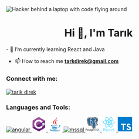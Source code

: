 <img class="post__image__src" srcset="https://vpnoverview.com/wp-content/uploads/what-is-a-hacker-what-is-hacking-featured-400x200.png 400w, https://vpnoverview.com/wp-content/uploads/what-is-a-hacker-what-is-hacking-featured-800x400.png 800w, https://vpnoverview.com/wp-content/uploads/what-is-a-hacker-what-is-hacking-featured-1140x570.png 1200w" src="https://vpnoverview.com/wp-content/uploads/what-is-a-hacker-what-is-hacking-featured-800x400.png" alt="Hacker behind a laptop with code flying around" loading="eager" width="800" height="400">


<h1 align="center">Hi 👋, I'm Tarık</h1>
- 🌱 I’m currently learning React and Java

- 📫 How to reach me **tarkdirek@gmail.com**

<h3 align="left">Connect with me:</h3>
<p align="left">
<a href="https://www.linkedin.com/in/m-tarık-direk-0b2383288/" target="blank"><img align="center" src="https://raw.githubusercontent.com/rahuldkjain/github-profile-readme-generator/master/src/images/icons/Social/linked-in-alt.svg" alt="tarik direk" height="30" width="40" /></a>
</p>

<h3 align="left">Languages and Tools:</h3>
<p align="left"> <a href="https://angular.io" target="_blank" rel="noreferrer"> <img src="https://angular.io/assets/images/logos/angular/angular.svg" alt="angular" width="40" height="40"/> </a> <a href="https://www.w3schools.com/cs/" target="_blank" rel="noreferrer"> <img src="https://raw.githubusercontent.com/devicons/devicon/master/icons/csharp/csharp-original.svg" alt="csharp" width="40" height="40"/> </a> <a href="https://www.java.com" target="_blank" rel="noreferrer"> <img src="https://raw.githubusercontent.com/devicons/devicon/master/icons/java/java-original.svg" alt="java" width="40" height="40"/> </a> <a href="https://www.microsoft.com/en-us/sql-server" target="_blank" rel="noreferrer"> <img src="https://www.svgrepo.com/show/303229/microsoft-sql-server-logo.svg" alt="mssql" width="40" height="40"/> </a> <a href="https://www.postgresql.org" target="_blank" rel="noreferrer"> <img src="https://raw.githubusercontent.com/devicons/devicon/master/icons/postgresql/postgresql-original-wordmark.svg" alt="postgresql" width="40" height="40"/> </a> <a href="https://reactjs.org/" target="_blank" rel="noreferrer"> <img src="https://raw.githubusercontent.com/devicons/devicon/master/icons/react/react-original-wordmark.svg" alt="react" width="40" height="40"/> </a> <a href="https://www.typescriptlang.org/" target="_blank" rel="noreferrer"> <img src="https://raw.githubusercontent.com/devicons/devicon/master/icons/typescript/typescript-original.svg" alt="typescript" width="40" height="40"/> </a> </p>

